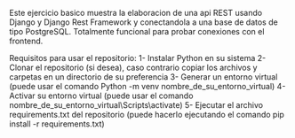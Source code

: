 Este ejercicio basico muestra la elaboracion de una api REST usando Django y Django Rest Framework y conectandola a una base de datos 
de tipo PostgreSQL.
Totalmente funcional para probar conexiones con el frontend.

Requisitos para usar el repositorio:
1- Instalar Python en su sistema
2- Clonar el repositorio (si desea), caso contrario copiar los archivos y carpetas en un directorio de su preferencia
3- Generar un entorno virtual (puede usar el comando Python -m venv nombre_de_su_entorno_virtual)
4- Activar su entorno virtual (puede usar el comando nombre_de_su_entorno_virtual\Scripts\activate)
5- Ejecutar el archivo requirements.txt del repositorio (puede hacerlo ejecutando el comando pip install -r requirements.txt)
